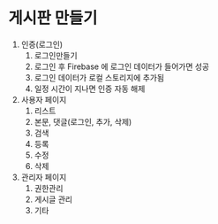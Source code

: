 # 게시판 만들기 
1. 인증(로그인)
   1. 로그인만들기
   2. 로그인 후 Firebase 에 로그인 데이터가 들어가면 성공
   3. 로그인 데이터가 로컬 스토리지에 추가됨
   4. 일정 시간이 지나면 인증 자동 해제
2. 사용자 페이지
   1. 리스트
   2. 본문, 댓글(로그인, 추가, 삭제)
   3. 검색
   4. 등록
   5. 수정
   6. 삭제
3. 관리자 페이지
   1. 권한관리
   2. 게시글 관리
   3. 기타